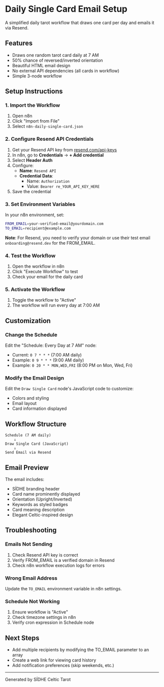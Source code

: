 # Daily Single Card Email Setup

A simplified daily tarot workflow that draws one card per day and emails it via Resend.

## Features

- Draws one random tarot card daily at 7 AM
- 50% chance of reversed/inverted orientation
- Beautiful HTML email design
- No external API dependencies (all cards in workflow)
- Simple 3-node workflow

## Setup Instructions

### 1. Import the Workflow

1. Open n8n
2. Click "Import from File"
3. Select `n8n-daily-single-card.json`

### 2. Configure Resend API Credentials

1. Get your Resend API key from [resend.com/api-keys](https://resend.com/api-keys)
2. In n8n, go to **Credentials** → **+ Add credential**
3. Select **Header Auth**
4. Configure:
   - **Name**: `Resend API`
   - **Credential Data**:
     - Name: `Authorization`
     - Value: `Bearer re_YOUR_API_KEY_HERE`
5. Save the credential

### 3. Set Environment Variables

In your n8n environment, set:

```bash
FROM_EMAIL=your-verified-email@yourdomain.com
TO_EMAIL=recipient@example.com
```

**Note**: For Resend, you need to verify your domain or use their test email `onboarding@resend.dev` for the FROM_EMAIL.

### 4. Test the Workflow

1. Open the workflow in n8n
2. Click "Execute Workflow" to test
3. Check your email for the daily card

### 5. Activate the Workflow

1. Toggle the workflow to "Active"
2. The workflow will run every day at 7:00 AM

## Customization

### Change the Schedule

Edit the "Schedule: Every Day at 7 AM" node:
- Current: `0 7 * * *` (7:00 AM daily)
- Example: `0 9 * * *` (9:00 AM daily)
- Example: `0 20 * * MON,WED,FRI` (8:00 PM on Mon, Wed, Fri)

### Modify the Email Design

Edit the `Draw Single Card` node's JavaScript code to customize:
- Colors and styling
- Email layout
- Card information displayed

## Workflow Structure

```
Schedule (7 AM daily)
    ↓
Draw Single Card (JavaScript)
    ↓
Send Email via Resend
```

## Email Preview

The email includes:
- SÍDHE branding header
- Card name prominently displayed
- Orientation (Upright/Inverted)
- Keywords as styled badges
- Card meaning description
- Elegant Celtic-inspired design

## Troubleshooting

### Emails Not Sending

1. Check Resend API key is correct
2. Verify FROM_EMAIL is a verified domain in Resend
3. Check n8n workflow execution logs for errors

### Wrong Email Address

Update the `TO_EMAIL` environment variable in n8n settings.

### Schedule Not Working

1. Ensure workflow is "Active"
2. Check timezone settings in n8n
3. Verify cron expression in Schedule node

## Next Steps

- Add multiple recipients by modifying the TO_EMAIL parameter to an array
- Create a web link for viewing card history
- Add notification preferences (skip weekends, etc.)

---

Generated by SÍDHE Celtic Tarot
